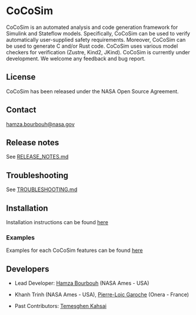 CoCoSim
=======

CoCoSim is an automated analysis and code generation framework for
Simulink and Stateflow models. Specifically, CoCoSim can be used to
verify automatically user-supplied safety requirements. Moreover,
CoCoSim can be used to generate C and/or Rust code. 
CoCoSim uses various model checkers for verification (Zustre, Kind2, JKind).
CoCoSim is currently under development. We welcome any feedback and bug report.

License
-------

CoCoSim has been released under the NASA Open Source Agreement.

Contact
-------

hamza.bourbouh@nasa.gov

Release notes
-------------

See [RELEASE_NOTES.md](RELEASE_NOTES.md)

Troubleshooting
---------------

See [TROUBLESHOOTING.md](doc/TROUBLESHOOTING.md)


Installation
------------

Installation instructions can be found [here](INSTALL.md)

### Examples

Examples for each CoCoSim features can be found [here](doc/EXAMPLES.md)





## Developers

* Lead Developer: [Hamza Bourbouh](https://ti.arc.nasa.gov/profile/bourbouh/) (NASA Ames - USA)

* Khanh Trinh (NASA Ames - USA), [Pierre-Loic Garoche](https://ti.arc.nasa.gov/profile/garoche/) (Onera - France)

* Past Contributors: [Temesghen Kahsai](http://www.lememta.info/)


